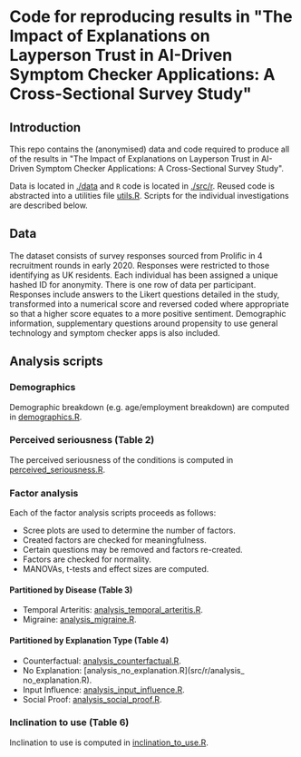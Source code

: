 # Code for reproducing results in "The Impact of Explanations on Layperson Trust in AI-Driven Symptom Checker Applications: A Cross-Sectional Survey Study"

## Introduction

This repo contains the (anonymised) data and code required to produce all of the results in "The Impact of Explanations on Layperson Trust in AI-Driven Symptom Checker Applications: A Cross-Sectional Survey Study".

Data is located in [./data](./data) and `R` code is located in [./src/r](./src/r).
Reused code is abstracted into a utilities file [utils.R](./src/r/utils.R). 
Scripts for the individual investigations are described below.

## Data

The dataset consists of survey responses sourced from Prolific in 4 recruitment rounds in early 2020. Responses were restricted to those identifying as UK residents. Each individual has been assigned a unique hashed ID for anonymity. There is one row of data per participant. Responses include answers to the Likert questions detailed in the study, transformed into a numerical score and reversed coded where appropriate so that a higher score equates to a more positive sentiment. Demographic information, supplementary questions around propensity to use general technology  and symptom checker apps is also included.

## Analysis scripts

### Demographics

Demographic breakdown (e.g. age/employment breakdown) are computed in [demographics.R](src/r/demographics.R).

### Perceived seriousness (Table 2)

The perceived seriousness of the conditions is computed in [perceived_seriousness.R](src/r/perceived_seriousness.R).

### Factor analysis

Each of the factor analysis scripts proceeds as follows:

- Scree plots are used to determine the number of factors.
- Created factors are checked for meaningfulness.
- Certain questions may be removed and factors re-created.
- Factors are checked for normality.
- MANOVAs, t-tests and effect sizes are computed.

#### Partitioned by Disease (Table 3)

- Temporal Arteritis: [analysis_temporal_arteritis.R](src/r/analysis_temporal_arteritis.R).
- Migraine: [analysis_migraine.R](src/r/analysis_migraine.R).

#### Partitioned by Explanation Type (Table 4)

- Counterfactual: [analysis_counterfactual.R](src/r/analysis_counterfactual.R).
- No Explanation: [analysis_no_explanation.R](src/r/analysis_ no_explanation.R).
- Input Influence: [analysis_input_influence.R](src/r/analysis_input_influence.R).
- Social Proof: [analysis_social_proof.R](src/r/analysis_social_proof.R).

### Inclination to use (Table 6)

Inclination to use is computed in [inclination_to_use.R](src/r/inclination_to_use.R).
